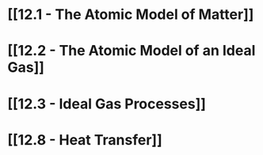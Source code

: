 # [[12.1 - The Atomic Model of Matter]]
# [[12.2 - The Atomic Model of an Ideal Gas]]
# [[12.3 - Ideal Gas Processes]]
# [[12.8 - Heat Transfer]]